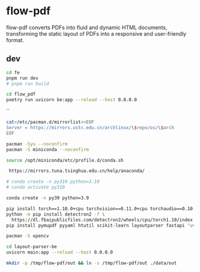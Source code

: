# flow-pdf

flow-pdf converts PDFs into fluid and dynamic HTML documents, transforming the static layout of PDFs into a responsive and user-friendly format.

## dev

```sh
cd fe
pnpm run dev
# pnpm run build

cd flow_pdf
poetry run uvicorn be:app --reload --host 0.0.0.0
```

``

```sh
cat>/etc/pacman.d/mirrorlist<<EOF
Server = https://mirrors.ustc.edu.cn/archlinux/\$repo/os/\$arch
EOF

pacman -Syu --noconfirm
pacman -S miniconda --noconfirm

source /opt/miniconda/etc/profile.d/conda.sh

 https://mirrors.tuna.tsinghua.edu.cn/help/anaconda/

# conda create -n py310 python=3.10
# conda activate py310

conda create -n py39 python=3.9

pip install torch==1.10.0+cpu torchvision==0.11.0+cpu torchaudio==0.10.0 -f https://download.pytorch.org/whl/torch_stable.html
python -m pip install detectron2 -f \
  https://dl.fbaipublicfiles.com/detectron2/wheels/cpu/torch1.10/index.html
pip install pymupdf pyyaml htutil scikit-learn layoutparser fastapi "uvicorn[standard]" python-multipart pymupdf

pacman -S opencv

cd layout-parser-be
uvicorn main:app --reload --host 0.0.0.0

mkdir -p /tmp/flow-pdf/out && ln -s /tmp/flow-pdf/out ./data/out

```
